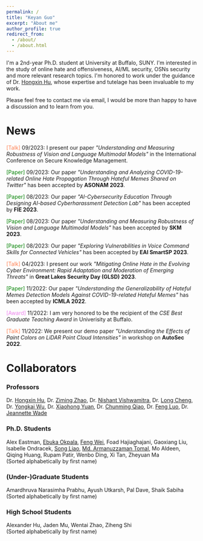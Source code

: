 ```yaml
---
permalink: /
title: "Keyan Guo"
excerpt: "About me"
author_profile: true
redirect_from: 
  - /about/
  - /about.html
---
```


I'm a 2nd-year Ph.D. student at University at Buffalo, SUNY. I'm interested in the study of online hate and offensiveness, AI/ML security, OSNs security and more relevant research topics. I'm honored to work under the guidance of Dr. [Hongxin Hu](https://cse.buffalo.edu/~hongxinh/), whose expertise and tutelage has been invaluable to my work. 

Please feel free to contact me via email, I would be more than happy to have a discussion and to learn from you.


News
======
<span style="color:coral">\[Talk\]</span> 09/2023: I present our paper *"Understanding and Measuring Robustness of Vision and Language Multimodal Models"* in the International Conference on Secure Knowledge Management.

<span style="color:green">\[Paper\]</span> 09/2023: Our paper *"Understanding and Analyzing COVID-19-related Online Hate Propagation Through Hateful Memes Shared on Twitter"* has been accepted by **ASONAM 2023**.

<span style="color:green">\[Paper\]</span> 08/2023: Our paper *"AI-Cybersecurity Education Through Designing AI-based Cyberharassment Detection Lab"* has been accepted by **FIE 2023**.

<span style="color:green">\[Paper\]</span> 08/2023: Our paper *"Understanding and Measuring Robustness of Vision and Language Multimodal Models"* has been accepted by **SKM 2023**.

<span style="color:green">\[Paper\]</span> 08/2023: Our paper *"Exploring Vulnerabilities in Voice Command Skills for Connected Vehicles"* has been accepted by **EAI SmartSP 2023**.

<span style="color:coral">\[Talk\]</span> 04/2023: I present our work *"Mitigating Online Hate in the Evolving Cyber Environment: Rapid Adaptation and Moderation of Emerging Threats"* in **Great Lakes Security Day (GLSD) 2023**.

<span style="color:green">\[Paper\]</span> 11/2022: Our paper *"Understanding the Generalizability of Hateful Memes Detection Models Against COVID-19-related Hateful Memes"* has been accepted by **ICMLA 2022**.

<span style="color:violet">\[Award\]</span> 11/2022: I am very honored to be the recipient of the *CSE Best Graduate Teaching Award* in Univerisity at Buffalo.

<span style="color:coral">\[Talk\]</span> 11/2022: We present our demo paper *"Understanding the Effects of Paint Colors on LiDAR Point Cloud Intensities"* in workshop on  **AutoSec 2022**.


Collaborators 
=====
### Professors
Dr. [Hongxin Hu](https://cse.buffalo.edu/~hongxinh/), Dr. [Ziming Zhao](https://zzm7000.github.io/), Dr. [Nishant Vishwamitra](https://nishantvishwamitra.github.io/), Dr. [Long Cheng](https://people.computing.clemson.edu/~lcheng2/), 
Dr. [Yongkai Wu](https://www.yongkaiwu.com/), Dr. [Xiaohong Yuan](https://www.ncat.edu/employee-bio.php?directoryID=1518403122), Dr. [Chunming Qiao](https://cse.buffalo.edu/~qiao/index.htm), Dr. [Feng Luo](https://people.computing.clemson.edu/~luofeng/), Dr. [Jeannette Wade](https://hhs.uncg.edu/people/wade-jeannette-m/)

### Ph.D. Students
Alex Eastman, [Ebuka Okpala](https://ejokpala.com/), [Feng Wei](https://www-student.cse.buffalo.edu/~fengwei/), Foad Hajiaghajani, Gaoxiang Liu, Isabelle Ondracek, [Song Liao](https://songacademic.github.io/), [Md. Armanuzzaman Tomal](https://tomal-kuet.github.io/armanuzzaman/), Mo Aldeen, Qiqing Huang, Rupam Patir, 
Wenbo Ding, Xi Tan, Zheyuan Ma  
(Sorted alphabetically by first name) 

### (Under-)Graduate Students
Amardhruva Narasimha Prabhu, Ayush Utkarsh, Pal Dave, Shaik Sabiha  
(Sorted alphabetically by first name) 
### High School Students
Alexander Hu, Jaden Mu, Wentai Zhao, Ziheng Shi  
(Sorted alphabetically by first name) 
